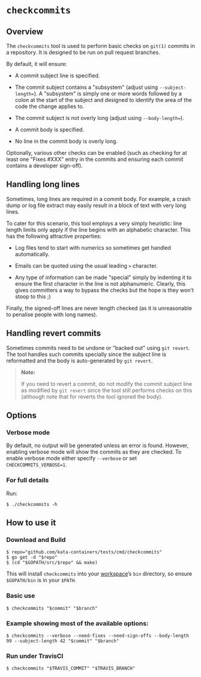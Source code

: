 # `checkcommits`

## Overview

The `checkcommits` tool is used to perform basic checks on `git(1)`
commits in a repository. It is designed to be run on pull request
branches.

By default, it will ensure:

- A commit subject line is specified.

- The commit subject contains a "subsystem" (adjust using `--subject-length=`).
  A "subsystem" is simply one or more words followed by a colon at the
  start of the subject and designed to identify the area of the code the
  change applies to.

- The commit subject is not overly long (adjust using `--body-length=`).

- A commit body is specified.

- No line in the commit body is overly long.

Optionally, various other checks can be enabled (such as checking for
at least one "Fixes #XXX" entry in the commits and ensuring each commit
contains a developer sign-off).

## Handling long lines

Sometimes, long lines are required in a commit body. For example, a
crash dump or log file extract may easily result in a block of text with
very long lines.

To cater for this scenario, this tool employs a very simply heuristic:
line length limits only apply if the line begins with an alphabetic
character. This has the following attractive properties:

- Log files tend to start with numerics so sometimes get handled
  automatically.

- Emails can be quoted using the usual leading `>` character.

- Any type of information can be made "special" simply by indenting it
  to ensure the first character in the line is not alphanumeric.
  Clearly, this gives committers a way to bypass the checks but the hope
  is they won't stoop to this ;)

Finally, the signed-off lines are never length checked (as it is
unreasonable to penalise people with long names).

## Handling revert commits

Sometimes commits need to be undone or "backed out" using `git revert`. The
tool handles such commits specially since the subject line is reformatted and
the body is auto-generated by `git revert`.

> **Note:**
>
> If you need to revert a commit, do not modify the commit subject line as
> modified by `git revert` since the tool still performs checks on this
> (although note that for reverts the tool ignored the body).

## Options

### Verbose mode

By default, no output will be generated unless an error is found.
However, enabling verbose mode will show the commits as they are
checked. To enable verbose mode either specify `--verbose` or set
`CHECKCOMMITS_VERBOSE=1`.

### For full details

Run:

```
$ ./checkcommits -h
```

## How to use it

### Download and Build

```
$ repo="github.com/kata-containers/tests/cmd/checkcommits"
$ go get -d "$repo"
$ (cd "$GOPATH/src/$repo" && make)
```

This will install `checkcommits` into your
[workspace](https://golang.org/doc/code.html#GOPATH)’s `bin` directory,
so ensure `$GOPATH/bin` is in your `$PATH`.

### Basic use

```
$ checkcommits "$commit" "$branch"
```

### Example showing most of the available options:

```
$ checkcommits --verbose --need-fixes --need-sign-offs --body-length 99 --subject-length 42 "$commit" "$branch"
```

### Run under TravisCI

```
$ checkcommits "$TRAVIS_COMMIT" "$TRAVIS_BRANCH"
```

